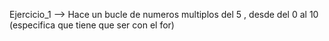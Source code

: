 Ejercicio_1 --> Hace un bucle de numeros multiplos del 5 , desde del 0 al 10
(especifica que tiene que ser con el for)